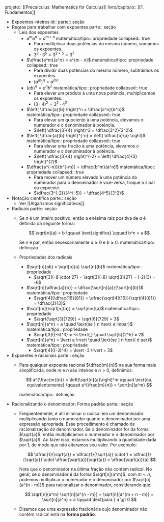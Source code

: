 projeto:: [[Precalculus: Mathematics for Calculus]] 
livro/capítulo:: [[1. Fundamentos]]

- Expoentes inteiros
  id:: 
  parte:: seção
- Regras para trabalhar com expoentes
  parte:: seção
	- Leis dos expoentes
		- $a^m a^n = a^{m + n}$
		  matemática/tipo:: propriedade
		  collapsed:: true
			- Para multiplicar duas potências do mesmo número, somamos os expoentes.
			- $3^2 \cdot 3^5 = 3^{2+5} = 3^7$
		- $\dfrac{a^m}{a^n} = a^{m - n}$
		  matemática/tipo:: propriedade
		  collapsed:: true
			- Para dividir duas potências do mesmo número, subtraímos os expoentes.
			- $(a^m)^n = a^{mn}$.
		- $(ab)^n = a^n b^n$
		  matemática/tipo:: propriedade
		  collapsed:: true
			- Para elevar um produto à uma nova potência, multiplicamos os expoentes.
			- $(3 \cdot 4)^2 = 3^2 \cdot 4^2$
		- $\left( \dfrac{a}{b} \right)^n  = \dfrac{a^n}{b^n}$
		  matemática/tipo:: propriedade
		  collapsed:: true
			- Para elevar um quociente à uma potência, elevamos o numerador e o denominador à potência.
			- $\left( \dfrac{3}{4} \right)^2  = \dfrac{3^2}{3^2}$
		- $\left( \dfrac{a}{b} \right)^{-n} = \left( \dfrac{b}{a} \right)$
		  matemática/tipo:: propriedade
		  collapsed:: true
			- Para elevar uma fração à uma potência, elevamos o numerador e o denominador à potência.
			- $\left( \dfrac{3}{4} \right)^{-2} = \left( \dfrac{4}{3} \right)^{2}$
		- $\dfrac{a^{-n}}{b^{-m}} = \dfrac{b^m}{a^n}$
		  matemática/tipo:: propriedade
		  collapsed:: true
			- Para mover um número elevado à uma potência do numerador para o denominador e vice-versa, troque o sinal do expoente.
			- $\dfrac{3^{-2}}{4^{-5}} = \dfrac{4^5}{3^2}$
- Notação científica
  parte:: seção
	- Ver [[Algarismos significativos]].
- Radicais
  parte:: seção
	- Se $n$ é um inteiro positivo, então a enésima raiz positiva de $a$ é definida da seguinte forma:
	  
	  $$
	  \sqrt[n]{a} = b \qquad \text{significa} \qquad b^n = a
	  $$
	  
	  Se $n$ é par, então necessariamente $a \geq 0$ e $b \geq 0$.
	  matemática/tipo:: definição
	- Propriedades dos radicais
		- $\sqrt[n]{ab} = \sqrt[n]{a} \sqrt[n]{b}$
		  matemática/tipo:: propriedade
			- $\sqrt[3]{-8 \cdot 27} = \sqrt[3]{-8} \sqrt[3]{27} = (-2)(3) = -6$
		- $\sqrt[n]{\dfrac{a}{b}} = \dfrac{\sqrt[n]{a}}{\sqrt[n]{b}}$
		  matemática/tipo:: propriedade
			- $\sqrt[4]{\dfrac{16}{81}} = \dfrac{\sqrt[4]{16}}{\sqrt[4]{81}} = \dfrac{2}{3}$
		- $\sqrt[m]{\sqrt[n]{a}} = \sqrt[mn]{a}$
		  matemática/tipo:: propriedade
			- $\sqrt{\sqrt[3]{729}} = \sqrt[6]{729} = 3$
		- $\sqrt[n]{a^n} = a \quad \text{se } n \text{ é ímpar}$
		  matemática/tipo:: propriedade
			- $\sqrt[3]{(-5)^3} = -5 \text{,} \quad \sqrt[5]{2^5} = 2$
		- $\sqrt[n]{a^n} = \lvert a \rvert \quad \text{se } n \text{ é par}$
		  matemática/tipo:: propriedade
			- $\sqrt[4]{(-3)^4} = \lvert -3 \rvert = 3$
- Expoentes e racionais
  parte:: seção
	- Para qualquer expoente racional $\dfrac{m}{n}$ na sua forma mais simplificada, onde $m$ e $n$ são inteiros e $n \gt 0$, definimos:
	      
	  $$
	  a^{\frac{m}{n}} = \left(\sqrt[n]{a}\right)^m \qquad \text{ou, equivalentemente} \qquad a^{\frac{m}{n}} = \sqrt[n]{a^m}
	  $$
	  
	  matemática/tipo:: definição
- Racionalizando o denominador; Forma padrão
  parte:: seção
	- Freqüentemente, é útil eliminar o radical em um denominador multiplicando tanto o numerador quanto o denominador por uma expressão apropriada. Esse procedimento é chamado de racionalização do denominador. Se o denominador for da forma $\sqrt{a}$, então multiplicamos o numerador e o denominador por $\sqrt{a}$. Ao fazer isso, estamos multiplicando a quantidade dada por 1, de modo que não alteramos seu valor. Por exemplo:
	  
	  $$
	  \dfrac{1}{\sqrt{a}} = \dfrac{1}{\sqrt{a}} \cdot 1 = \dfrac{1}{\sqrt{a}} \cdot \dfrac{\sqrt{a}}{\sqrt{a}} = \dfrac{\sqrt{a}}{a}
	  $$
	  
	  Note que o denominador na última fração não contém radical. No geral, se o denominador é da forma $\sqrt[n]{a^m}$, com $m \lt n$, podemos multiplicar o numerador e o denominador por $\sqrt[n]{a^{n - m}}$ para racionalizar o denominador, considerando que:
	  
	  $$
	  \sqrt[n]{a^m} \sqrt[n]{a^{n - m}} = \sqrt[n]{a^{m + n - m}} = \sqrt[n]{a^n} = a \qquad \text{para } a \gt 0
	  $$
	- Dizemos que uma expressão fracionária cujo denominador não contém radical está na **forma padrão**.